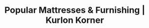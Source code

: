 ---
title: "Popular Mattresses & Furnishing | Kurlon Korner"
url: /mumbai/popular-mattresses-und-furnishing-kurlon-korner/
shop: Betten
---